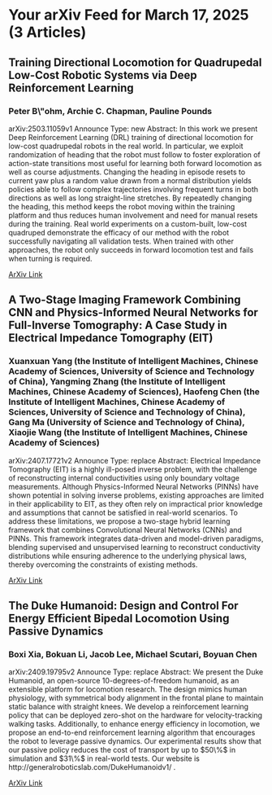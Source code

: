 <h1>Your arXiv Feed for March 17, 2025 (3 Articles)</h1>
<h2>Training Directional Locomotion for Quadrupedal Low-Cost Robotic Systems via Deep Reinforcement Learning</h2>
<h3>Peter B\"ohm, Archie C. Chapman, Pauline Pounds</h3>
<p>arXiv:2503.11059v1 Announce Type: new 
Abstract: In this work we present Deep Reinforcement Learning (DRL) training of directional locomotion for low-cost quadrupedal robots in the real world. In particular, we exploit randomization of heading that the robot must follow to foster exploration of action-state transitions most useful for learning both forward locomotion as well as course adjustments. Changing the heading in episode resets to current yaw plus a random value drawn from a normal distribution yields policies able to follow complex trajectories involving frequent turns in both directions as well as long straight-line stretches. By repeatedly changing the heading, this method keeps the robot moving within the training platform and thus reduces human involvement and need for manual resets during the training. Real world experiments on a custom-built, low-cost quadruped demonstrate the efficacy of our method with the robot successfully navigating all validation tests. When trained with other approaches, the robot only succeeds in forward locomotion test and fails when turning is required.</p>
<a href='https://arxiv.org/abs/2503.11059'>ArXiv Link</a>

<h2>A Two-Stage Imaging Framework Combining CNN and Physics-Informed Neural Networks for Full-Inverse Tomography: A Case Study in Electrical Impedance Tomography (EIT)</h2>
<h3>Xuanxuan Yang (the Institute of Intelligent Machines, Chinese Academy of Sciences, University of Science and Technology of China), Yangming Zhang (the Institute of Intelligent Machines, Chinese Academy of Sciences), Haofeng Chen (the Institute of Intelligent Machines, Chinese Academy of Sciences, University of Science and Technology of China), Gang Ma (University of Science and Technology of China), Xiaojie Wang (the Institute of Intelligent Machines, Chinese Academy of Sciences)</h3>
<p>arXiv:2407.17721v2 Announce Type: replace 
Abstract: Electrical Impedance Tomography (EIT) is a highly ill-posed inverse problem, with the challenge of reconstructing internal conductivities using only boundary voltage measurements. Although Physics-Informed Neural Networks (PINNs) have shown potential in solving inverse problems, existing approaches are limited in their applicability to EIT, as they often rely on impractical prior knowledge and assumptions that cannot be satisfied in real-world scenarios. To address these limitations, we propose a two-stage hybrid learning framework that combines Convolutional Neural Networks (CNNs) and PINNs. This framework integrates data-driven and model-driven paradigms, blending supervised and unsupervised learning to reconstruct conductivity distributions while ensuring adherence to the underlying physical laws, thereby overcoming the constraints of existing methods.</p>
<a href='https://arxiv.org/abs/2407.17721'>ArXiv Link</a>

<h2>The Duke Humanoid: Design and Control For Energy Efficient Bipedal Locomotion Using Passive Dynamics</h2>
<h3>Boxi Xia, Bokuan Li, Jacob Lee, Michael Scutari, Boyuan Chen</h3>
<p>arXiv:2409.19795v2 Announce Type: replace 
Abstract: We present the Duke Humanoid, an open-source 10-degrees-of-freedom humanoid, as an extensible platform for locomotion research. The design mimics human physiology, with symmetrical body alignment in the frontal plane to maintain static balance with straight knees. We develop a reinforcement learning policy that can be deployed zero-shot on the hardware for velocity-tracking walking tasks. Additionally, to enhance energy efficiency in locomotion, we propose an end-to-end reinforcement learning algorithm that encourages the robot to leverage passive dynamics. Our experimental results show that our passive policy reduces the cost of transport by up to $50\%$ in simulation and $31\%$ in real-world tests. Our website is http://generalroboticslab.com/DukeHumanoidv1/ .</p>
<a href='https://arxiv.org/abs/2409.19795'>ArXiv Link</a>


